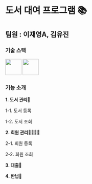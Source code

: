 # 도서 대여 프로그램 📚
 팀원 : 이재영A, 김유진
---
### 기술 스택
<img height="50" src="https://img.shields.io/badge/Qt-41CD52?style=flat&logo=Qt&logoColor=white"/> <img height="50" src="https://img.shields.io/badge/c++-00599C?style-flat&logo=C++&logoColor=white"/>


### 기능 소개
**1. 도서 관리📖**

  1-1. 도서 등록

  1-2. 도서 조회


**2. 회원 관리👨‍👩‍👧‍👦**

  2-1. 회원 등록

  2-2. 회원 조회


**3. 대출📗** 


**4. 반납📘**
